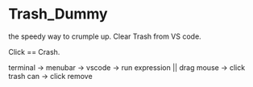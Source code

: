 # Trash_Dummy
the speedy way to crumple up. Clear Trash from VS code.

Click == Crash. 

terminal -> menubar -> vscode -> run expression || drag mouse -> click trash can -> click remove
